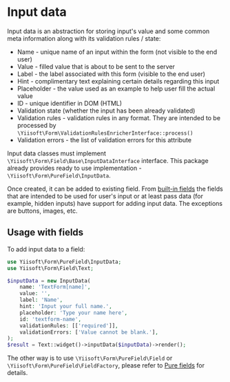 # Input data

Input data is an abstraction for storing input's value and some common meta information along with its validation rules 
/ state:

- Name - unique name of an input within the form (not visible to the end user)
- Value - filled value that is about to be sent to the server
- Label - the label associated with this form (visible to the end user)
- Hint - complimentary text explaining certain details regarding this input
- Placeholder - the value used as an example to help user fill the actual value
- ID - unique identifier in DOM (HTML)
- Validation state (whether the input has been already validated)
- Validation rules - validation rules in any format. They are intended to be processed by 
  `\Yiisoft\Form\ValidationRulesEnricherInterface::process()`
- Validation errors - the list of validation errors for this attribute

Input data classes must implement `\Yiisoft\Form\Field\Base\InputDataInterface` interface. This package already provides
ready to use implementation - `\Yiisoft\Form\PureField\InputData`. 

Once created, it can be added to existing field. From [built-in fields](built-in-fields.md) the fields that are intended
to be used for user's input or at least pass data (for example, hidden inputs) have support for adding input data. The 
exceptions are buttons, images, etc.

## Usage with fields

To add input data to a field:

```php
use Yiisoft\Form\PureField\InputData;
use Yiisoft\Form\Field\Text;

$inputData = new InputData(
    name: 'TextForm[name]',
    value: '',
    label: 'Name',
    hint: 'Input your full name.',
    placeholder: 'Type your name here',
    id: 'textform-name',
    validationRules: [['required']],
    validationErrors: ['Value cannot be blank.'],
);
$result = Text::widget()->inputData($inputData)->render();
```

The other way is to use `\Yiisoft\Form\PureField\Field` or `\Yiisoft\Form\PureField\FieldFactory`, please refer to 
[Pure fields](pure-fields.md) for details.
